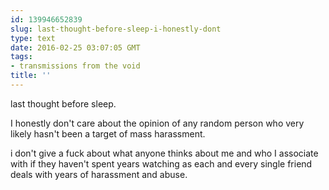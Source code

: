 ```yaml
---
id: 139946652839
slug: last-thought-before-sleep-i-honestly-dont
type: text
date: 2016-02-25 03:07:05 GMT
tags:
- transmissions from the void
title: ''
---
```

last thought before sleep. 

I honestly don't care about the opinion of any random person who very likely hasn't been a target of mass harassment.

i don't give a fuck about what anyone thinks about me and who I associate with if they haven't spent years watching as each and every single friend deals with years of harassment and abuse.